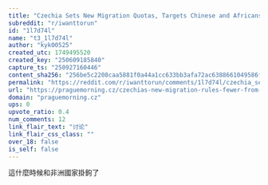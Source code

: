 ```yaml
---
title: "Czechia Sets New Migration Quotas, Targets Chinese and Africans"
subreddit: "r/iwanttorun"
id: "1l7d74l"
name: "t3_1l7d74l"
author: "kyk00525"
created_utc: 1749495520
created_key: "250609185840"
capture_ts: "250927160446"
content_sha256: "256be5c2208caa5881f0a44a1cc633bb3afa72ac6388661049586f7ed02e2fae"
permalink: "https://reddit.com/r/iwanttorun/comments/1l7d74l/czechia_sets_new_migration_quotas_targets_chinese/"
url: "https://praguemorning.cz/czechias-new-migration-rules-fewer-from-china-more-from-india/#:~:text=The%20new%20system%20prioritizes%20skilled,stays%20of%20over%2090%20days."
domain: "praguemorning.cz"
ups: 0
upvote_ratio: 0.4
num_comments: 12
link_flair_text: "讨论"
link_flair_css_class: ""
over_18: false
is_self: false
---
```


這什麼時候和非洲國家掛鉤了
